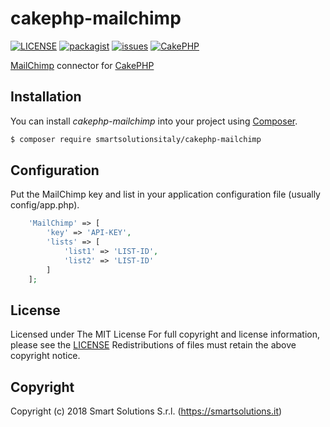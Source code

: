 # cakephp-mailchimp
[![LICENSE](https://img.shields.io/github/license/smartsolutionsitaly/cakephp-mailchimp.svg)](LICENSE)
[![packagist](https://img.shields.io/badge/packagist-cakephp--mailchimp-brightgreen.svg)](https://packagist.org/packages/smartsolutionsitaly/cakephp-mailchimp)
[![issues](https://img.shields.io/github/issues/smartsolutionsitaly/cakephp-mailchimp.svg)](https://github.com/smartsolutionsitaly/cakephp-mailchimp/issues)
[![CakePHP](https://img.shields.io/badge/CakePHP-3.5%2B-brightgreen.svg)](https://github.com/cakephp/cakephp)

[MailChimp](https://mailchimp.com/) connector for [CakePHP](https://github.com/cakephp/cakephp)

## Installation

You can install _cakephp-mailchimp_ into your project using [Composer](https://getcomposer.org).

``` bash
$ composer require smartsolutionsitaly/cakephp-mailchimp
```

## Configuration

Put the MailChimp key and list in your application configuration file (usually config/app.php).

``` php
    'MailChimp' => [
        'key' => 'API-KEY',
        'lists' => [
            'list1' => 'LIST-ID',
            'list2' => 'LIST-ID'
        ]
    ];
```

## License
Licensed under The MIT License
For full copyright and license information, please see the [LICENSE](LICENSE)
Redistributions of files must retain the above copyright notice.

## Copyright
Copyright (c) 2018 Smart Solutions S.r.l. (https://smartsolutions.it)
